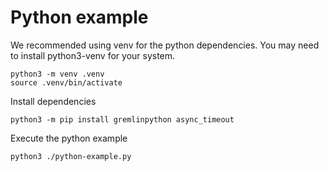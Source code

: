 # Python example

We recommended using venv for the python dependencies. You may need to install python3-venv for your system.

```
python3 -m venv .venv
source .venv/bin/activate
```

Install dependencies
```
python3 -m pip install gremlinpython async_timeout
```

Execute the python example
```
python3 ./python-example.py 
```
